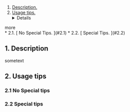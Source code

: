 1.  [ Description. ](#1)
2.  [ Usage tips. ](#2) <details>
<summary>more</summary>
* 2.1.  [ No Special Tips. ](#2.1)
* 2.2.  [ Special Tips. ](#2.2)
</details> 

<a name="1"></a>
## 1. Description

sometext

<a name="2"></a>
## 2. Usage tips
<a name="2.1"></a>
### 2.1 No Special tips
<a name="2.2"></a>
### 2.2 Special tips
    
